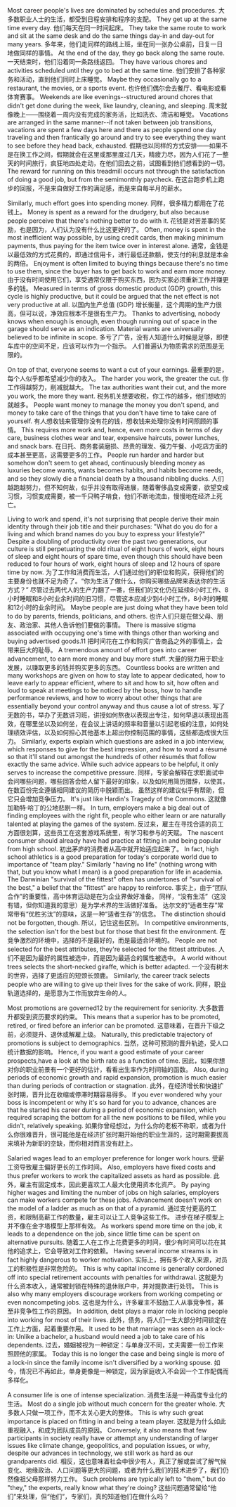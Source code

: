 Most career people's lives are dominated by schedules and procedures. 
大多数职业人士的生活，都受到日程安排和程序的支配。
They get up at the same time every day. 
他们每天在同一时间起床。
They take the same route to work and sit at the same desk and do the same things day-in and day-out for many years. 
多年来，他们走同样的路线上班，坐在同一张办公桌前，日复一日地做同样的事情。
At the end of the day, they go back along the same route. 
一天结束时，他们沿着同一条路线返回。
They have various chores and activities  scheduled  until  they  go  to  bed  at  the  same  time. 
他们安排了各种家务和活动，直到他们同时上床睡觉。
 Maybe  they occasionally go to a restaurant, the movies, or a sports event. 
也许他们偶尔会去餐厅、看电影或看体育赛事。
Weekends are like evenings--structured  around  chores  that  didn't  get  done  during  the  week,  like laundry, cleaning, and sleeping. 
周末就像晚上——围绕着一周内没有完成的家务活，比如洗衣、清洁和睡觉。
Vacations are arranged in the same manner--if not taken between job transitions, vacations are spent a few days here and there as people spend one day traveling and then frantically go around and try to see everything they want to see before they head back, exhausted. 
假期也以同样的方式安排——如果不是在换工作之间，假期就会在这里或那里度过几天，精疲力尽，因为人们花了一整天的时间旅行，疯狂地四处走动，在他们回去之前，试图看到他们想看到的一切。
The reward for running on this treadmill occurs not through the satisfaction of doing a good job, but from the semimonthly paycheck.
在这台跑步机上跑步的回报，不是来自做好工作的满足感，而是来自每半月的薪水。

Similarly, much effort goes into spending money. 
同样，很多精力都用在了花钱上。
Money is spent as a reward for the drudgery, but also because people perceive that there's nothing better to do with it. 
花钱是对苦差事的奖励，也是因为，人们认为没有什么比这更好的了。
Often, money is spent in the most inefficient way possible, by using credit cards, then making minimum payments, thus paying for the item twice over  in  interest  alone. 
通常，金钱是以最低效的方式花费的，即通过信用卡，进行最低还款额，使支付的利息就是本金的两倍。
 Enjoyment  is  often  limited  to  buying  things  because there's no time to use them, since the buyer has to get back to work and earn more money. 
由于没有时间使用它们，享受通常仅限于购买东西，因为买家必须重新工作并赚更多的钱。
Measured in terms of gross domestic product (GDP) growth, this cycle is highly productive, but it could be argued that the net effect is not very productive at all. 
以国内生产总值 (GDP) 增长衡量，这个周期的生产力很高，但可以说，净效应根本不是很有生产力。
Thanks to advertising, nobody knows when enough is enough, even though running out of space in the garage should serve as an indication.
Material wants are universally believed to be infinite in scope.
多亏了广告，没有人知道什么时候是足够，即使车库中的空间不足，应该可以作为一个指示。
人们普遍认为物质需求的范围是无限的。

On top of that, everyone seems to want a cut of your earnings. 
最重要的是，每个人似乎都希望减少你的收入。
The harder you work, the greater the cut. 
你工作得越努力，削减就越大。
The tax authorities want their cut, and the more you work, the more they want. 
税务机关想要收税，你工作的越多，他们想收的就越多。
People want money to manage the money you don't spend, and money to take care of the things that you don't have time to take care of yourself. 
有人想收钱来管理你没有花的钱，想收钱来处理你没有时间照顾的事情。
This requires more work and, hence, even more costs in terms of day care, business clothes wear and tear, expensive haircuts, power lunches, and snack bars. 
在日托、商务套装磨损、昂贵的理发、强力午餐、小吃店方面的成本甚至更高，这需要更多的工作。
People run harder and harder but somehow don't seem to get ahead, continuously bleeding money as luxuries become wants, wants becomes habits, and habits become needs, and so they slowly die a financial death by a thousand nibbling ducks.
人们越跑越努力，但不知何故，似乎并没有取得进展，随着奢侈品变成需要，欲望变成习惯，习惯变成需要，被一千只鸭子啃食，他们不断地流血，慢慢地在经济上死亡。

Living to work and spend, it's not surprising that people derive their main identity through their job title and their purchases: "What do you do for a living and  which  brand  names  do  you  buy  to  express  your  lifestyle?"  Despite a doubling  of  productivity  over  the  past  two  generations,  our  culture is  still perpetuating the old ritual of eight hours of work, eight hours of sleep and eight hours of spare time, even though this should have been reduced to four hours of work, eight hours of sleep and 12 hours of spare time by now. 
为了工作和消费而生活，人们通过他们的职位和购买，获得他们的主要身份也就不足为奇了。“你为生活了做什么，你购买哪些品牌来表达你的生活方式？” 尽管过去两代人的生产力翻了一番，但我们的文化仍在延续8小时工作、8小时睡眠和8小时业余时间的旧习惯，尽管这本应减少到4小时工作，8小时的睡眠和12小时的业余时间。
Maybe people are just doing what they have been told to do by parents, friends, politicians, and others. 
也许人们只是在做父母、朋友、政治家、其他人告诉他们要做的事情。
There is massive stigma associated with occupying one's time with things other  than  working  and  buying  advertised  goods.11 
把时间花在工作和购买广告商品之外的事情上，会带来巨大的耻辱。
A  tremendous  amount  of effort goes into career advancement, to earn more money and buy more stuff.
大量的努力用于职业发展，以赚取更多的钱并购买更多的东西。
Countless books are written and many workshops are given on how to stay late to appear dedicated, how to leave early to appear efficient, where to sit and how to sit, how often and loud to speak at meetings to be noticed by the boss, how to handle  performance  reviews,  and  how  to  worry  about  other  things  that  are essentially beyond your control anyway and thus cause a lot of stress. 
写了无数的书，举办了无数讲习班，讲授如何熬夜以表现出专注，如何早退以表现出高效，在哪里坐以及如何坐，在会议上讲话的频率和音量以引起老板的注意，如何处理绩效评估，以及如何担心其他基本上超出你控制范围的事情，这些都造成很大压力。
Similarly, experts explain which questions are asked in a job interview, which responses to give for the best impression, and how to word a résumé so that it'll stand out amongst  the  hundreds  of  other  résumés  that  follow  exactly  the  same  advice.
While  such  advice  appears  to  be  helpful,  it  only  serves  to  increase  the competitive pressure. 
同样，专家会解释在求职面试中会问哪些问题，哪些回答会给人留下最好的印象，以及如何用简历措辞，以使其，在数百份完全遵循相同建议的简历中脱颖而出。
虽然这样的建议似乎有帮助，但它只会增加竞争压力。
It's just like Hardin's Tragedy of the Commons. 
这就像加勒特·哈丁的公地悲剧一样。
In turn, employers make a big deal out of finding employees with the right fit, people who either learn or are naturally talented at playing the games of the system. 
反过来，雇主在寻找合适的员工方面很划算，这些员工在这套游戏系统里，有学习和参与的天赋。
The nascent  consumer  should  already  have  had  practice  at  fitting  in  and  being popular from high school. 
初出茅庐的消费者从高中就开始适应起来了。
In fact, high school athletics is a good preparation for today's corporate world due to importance of "team play." 
Similarly "having no life" (nothing wrong with that, but you know what I mean) is a good preparation for life in academia.
The Darwinian "survival of the fittest" often has undertones of "survival of the best," a belief that the "fittest" are happy to reinforce. 
事实上，由于“团队合作”的重要性，高中体育运动是在为企业界做好准备。
同样，“没有生活”（这没有错，但你知道我的意思）是为学术界的生活做好准备。
达尔文的“适者生存”常常带有“优胜劣汰”的意味，这是一种“适者生存”的信念。
The distinction should not be forgotten, though. 
所以，记住这些区别。
In competitive environments, the selection isn't for the best but for those that best fit the environment. 
在竞争激烈的环境中，选择的不是最好的，而是最适合环境的。
People are not selected for the best attributes, they're selected for the fittest attributes. 
人们不是因为最好的属性被选中，而是因为最适合的属性被选中。
A world without trees selects the short-necked giraffe, which  is  better  adapted. 
一个没有树木的世界，选择了更适应的短颈长颈鹿。
 Similarly,  the  career track selects people who are willing to give up their lives for the sake of work.
同样，职业轨道选择的，是愿意为工作而放弃生命的人。

Most  promotions  are  governed12  by  the  requirement  for  seniority. 
大多数晋升都受到资历要求的约束。
 This means that a superior has to be promoted, retired, or fired before an inferior can be promoted. 
这意味着，在晋升下级之前，必须提升、退休或解雇上级。
Naturally, this predictable trajectory of promotions is subject to demographics. 
当然，这种可预测的晋升轨迹，受人口统计数据的影响。
 Hence,  if  you  want  a  good  estimate  of  your  career  prospects,have  a  look  at  the  birth  rate  as  a  function  of  time. 
因此，如果你想对你的职业前景有一个更好的估计，看看出生率作为时间轴的函数。
 Also,  during  periods  of economic growth and  rapid  expansion,  promotion  is  much  easier  than  during periods  of  contraction  or  stagnation. 
此外，在经济增长和快速扩张时期，晋升比在收缩或停滞时期容易得多。
 If  you  ever  wondered  why  your  boss  is incompetent or why it's so hard for you to advance, chances are that he started his career during a period of economic expansion, which required scraping the bottom  for  all  the  new  positions  to  be  filled,  while  you  didn't,  relatively speaking.
如果你曾经想过，为什么你的老板不称职，或者为什么你很难晋升，很可能他是在经济扩张时期开始他的职业生涯的，这时期需要拔高来填补为新职的空缺，而你相对而言没有赶上。

Salaried wages lead to an employer preference for longer work hours. 
受薪工资导致雇主偏好更长的工作时间。
Also, employers  have  fixed  costs  and  thus  prefer  workers  to  work  the  capitalized assets as hard as possible. 
此外，雇主有固定成本，因此更喜欢工人最大化使用资本化资产。
By paying higher wages and limiting the number of jobs  on  high  salaries,  employers  can  make  workers  compete  for  these  jobs.
Advancement doesn't work on the model of a ladder as much as on that of a pyramid. 
通过支付更高的工资，和限制高薪工作的数量，雇主可以让工人竞争这些工作。
进步在梯子模型上并不像在金字塔模型上那样有效。
As workers spend more time on the job, it leads to a dependence on the job, since little time can be spent on alternative pursuits. 
随着工人在工作上花费更多的时间，很少有时间可以花在其他的追求上，它会导致对工作的依赖。
Having several income streams is in fact highly dangerous to worker motivation. 
实际上，拥有多个收入来源，对员工的积极性是非常危险的。
This is why capital income is generally cordoned off into special retirement accounts with penalties for  withdrawal. 
这就是为什么资本收入，通常被封锁在特殊的退休账户中，并对提款进行处罚。
 This  is  also  why  many  employers  discourage  workers  from working competing or even noncompeting jobs. 
这也是为什么，许多雇主不鼓励工人从事竞争性，甚至非竞争性工作的原因。
In addition, debt plays a major role in locking people into working for most of their lives. 
此外，债务，将人们一生大部分时间锁定在工作上方面，起着重要作用。
It used to be that marriage was seen as a lock-in: Unlike a bachelor, a husband would need a job to take care of his dependents. 
过去，婚姻被视为一种锁定：与单身汉不同，丈夫需要一份工作来照顾他的家属。
Today this is no longer the case and being single is more of a lock-in since the family income isn't diversified by a working spouse.
如今，情况已不再如此，单身更像是一种锁定，因为家庭收入不会因一个工作配偶而多样化。

A consumer life is one of intense specialization. 
消费生活是一种高度专业化的生活。
Most do a single job without much concern for the greater whole. 
大多数人只做一项工作，而不太关心更大的整体。
This is why such great importance is placed on  fitting  in  and  being  a  team  player. 
这就是为什么如此重视融入，和成为团队成员的原因。
 Conversely,  it  also  means  that  few participants in society really have or attempt any understanding of larger issues like  climate  change,   geopolitics,  and  population  issues,  or  why,  despite  our advances  in  technology,  we  still  work  as  hard  as  our  grandparents  did. 
相反，这也意味着社会中很少有人，真正了解或尝试了解气候变化、地缘政治、人口问题等更大的问题，或者为什么我们的技术进步了，我们仍然像祖父母那样努力工作。
 Such problems are typically left to "them," but do "they," the experts, really know what they're doing?
 这些问题通常留给“他们”来处理，但“他们”，专家们，真的知道他们在做什么吗？
